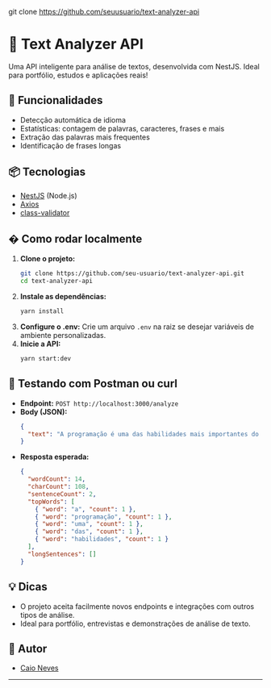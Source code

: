 git clone https://github.com/seuusuario/text-analyzer-api


# 📝 Text Analyzer API

Uma API inteligente para análise de textos, desenvolvida com NestJS. Ideal para portfólio, estudos e aplicações reais!

## 🚀 Funcionalidades
- Detecção automática de idioma
- Estatísticas: contagem de palavras, caracteres, frases e mais
- Extração das palavras mais frequentes
- Identificação de frases longas

## 📦 Tecnologias
- [NestJS](https://nestjs.com/) (Node.js)
- [Axios](https://axios-http.com/)
- [class-validator](https://github.com/typestack/class-validator)

## �️ Como rodar localmente

1. **Clone o projeto:**
   ```bash
   git clone https://github.com/seu-usuario/text-analyzer-api.git
   cd text-analyzer-api
   ```
2. **Instale as dependências:**
   ```bash
   yarn install
   ```
3. **Configure o .env:**
   Crie um arquivo `.env` na raiz se desejar variáveis de ambiente personalizadas.
4. **Inicie a API:**
   ```bash
   yarn start:dev
   ```

## 🧪 Testando com Postman ou curl

- **Endpoint:** `POST http://localhost:3000/analyze`
- **Body (JSON):**
  ```json
  {
    "text": "A programação é uma das habilidades mais importantes do século. Programar é transformar ideias em realidade."
  }
  ```
- **Resposta esperada:**
  ```json
  {
    "wordCount": 14,
    "charCount": 108,
    "sentenceCount": 2,
    "topWords": [
      { "word": "a", "count": 1 },
      { "word": "programação", "count": 1 },
      { "word": "uma", "count": 1 },
      { "word": "das", "count": 1 },
      { "word": "habilidades", "count": 1 }
    ],
    "longSentences": []
  }
  ```



## 💡 Dicas
- O projeto aceita facilmente novos endpoints e integrações com outros tipos de análise.
- Ideal para portfólio, entrevistas e demonstrações de análise de texto.

## 👤 Autor
- [Caio Neves](https://github.com/caquitoneves)

---